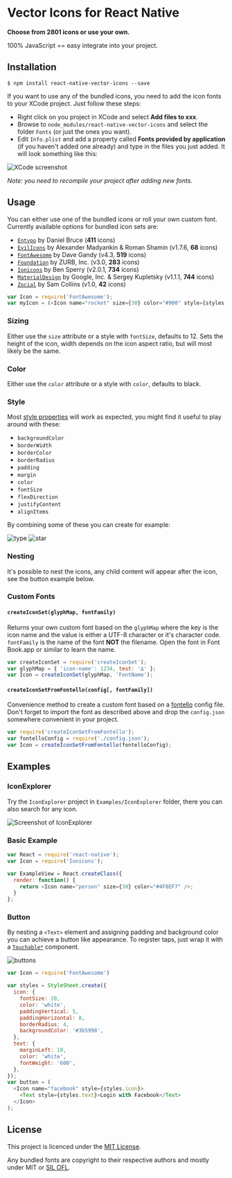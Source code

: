 # Vector Icons for React Native

**Choose from 2801 icons or use your own.**

100% JavaScript == easy integrate into your project.

## Installation

`$ npm install react-native-vector-icons --save`

If you want to use any of the bundled icons, you need to add the icon fonts to your XCode project. Just follow these steps:

* Right click on you project in XCode and select **Add files to xxx**. 
* Browse to `node_modules/react-native-vector-icons` and select the folder `Fonts` (or just the ones you want). 
* Edit `Info.plist` and add a property called **Fonts provided by application** (if you haven't added one already) and type in the files you just added. It will look something like this:

![XCode screenshot](https://cloud.githubusercontent.com/assets/378279/7667535/0e1fd13a-fc0c-11e4-9220-18d5c095a7be.png)

*Note: you need to recompile your project after adding new fonts.*

## Usage
You can either use one of the bundled icons or roll your own custom font. Currently available options for bundled icon sets are:

* [`Entypo`](http://entypo.com) by Daniel Bruce (**411** icons) 
* [`EvilIcons`](http://evil-icons.io) by Alexander Madyankin & Roman Shamin (v1.7.6, **68** icons) 
* [`FontAwesome`](http://fortawesome.github.io/Font-Awesome/icons/) by Dave Gandy (v4.3, **519** icons) 
* [`Foundation`](http://zurb.com/playground/foundation-icon-fonts-3) by ZURB, Inc. (v3.0, **283** icons)
* [`Ionicons`](http://ionicons.com/) by Ben Sperry (v2.0.1, **734** icons)
* [`MaterialDesign`](http://zavoloklom.github.io/material-design-iconic-font/icons.html) by Google, Inc. & Sergey Kupletsky (v1.1.1, **744** icons)
* [`Zocial`](http://zocial.smcllns.com/) by Sam Collins (v1.0, **42** icons)

```js
var Icon = require('FontAwesome');
var myIcon = (<Icon name="rocket" size={30} color="#900" style={styles.icon} />)
```

### Sizing

Either use the `size` attribute or a style with `fontSize`, defaults to 12. Sets the height of the icon, width depends on the icon aspect ratio, but will most likely be the same. 

### Color
Either use the `color` attribute or a style with `color`, defaults to black. 

### Style
Most [style properties](http://facebook.github.io/react-native/docs/style.html) will work as expected, you might find it useful to play around with these:

* `backgroundColor`
* `borderWidth`
* `borderColor`
* `borderRadius`
* `padding`
* `margin`
* `color`
* `fontSize`
* `flexDirection`
* `justifyContent`
* `alignItems`

By combining some of these you can create for example: 

![type](https://cloud.githubusercontent.com/assets/378279/7667570/33817554-fc0d-11e4-9ad7-4eb60139cfb7.png)
![star](https://cloud.githubusercontent.com/assets/378279/7667569/3010dd7e-fc0d-11e4-9696-cb721fe8e98d.png)

### Nesting
It's possible to nest the icons, any child content will appear after the icon, see the button example below. 

### Custom Fonts

#### `createIconSet(glyphMap, fontFamily)`
Returns your own custom font based on the `glyphMap` where the key is the icon name and the value is either a UTF-8 character or it's character code. `fontFamily` is the name of the font **NOT** the filename. Open the font in Font Book.app or similar to learn the name.

```js
var createIconSet = require('createIconSet');
var glyphMap = { 'icon-name': 1234, test: '∆' };
var Icon = createIconSet(glyphMap, 'FontName');
```

#### `createIconSetFromFontello(config[, fontFamily])`
Convenience method to create a custom font based on a [fontello](http://fontello.com) config file. Don't forget to import the font as described above and drop the `config.json` somewhere convenient in your project. 

```js
var require('createIconSetFromFontello');
var fontelloConfig = require('./config.json');
var Icon = createIconSetFromFontello(fontelloConfig);
```

## Examples

### IconExplorer
Try the `IconExplorer` project in `Examples/IconExplorer` folder, there you can also search for any icon. 

![Screenshot of IconExplorer](https://cloud.githubusercontent.com/assets/378279/7668482/06d4487c-fc3c-11e4-899c-041789a32362.png)


### Basic Example
```js
var React = require('react-native');
var Icon = require('Ionicons');

var ExampleView = React.createClass({
  render: function() {
    return <Icon name="person" size={30} color="#4F8EF7" />;
  }
};
```

### Button
By nesting a `<Text>` element and assigning padding and background color you can achieve a button like appearance. To register taps, just wrap it with a [`Touchable*`](http://facebook.github.io/react-native/docs/touchableopacity.html) component. 

![buttons](https://cloud.githubusercontent.com/assets/378279/7667568/2e9021b2-fc0d-11e4-8e68-cf91c329a6f4.png)

```js
var Icon = require('FontAwesome')

var styles = StyleSheet.create({
  icon: {
    fontSize: 20,
    color: 'white',
    paddingVertical: 5,
    paddingHorizontal: 8,
    borderRadius: 4,
    backgroundColor: '#3b5998',
  },
  text: {
    marginLeft: 10,
    color: 'white',
    fontWeight: '600',
  },
});
var button = (
  <Icon name="facebook" style={styles.icon}>
    <Text style={styles.text}>Login with Facebook</Text>
  </Icon>
);
```

## License

This project is licenced under the [MIT License](http://opensource.org/licenses/mit-license.html).

Any bundled fonts are copyright to their respective authors and mostly under MIT or [SIL OFL](http://scripts.sil.org/OFL).
